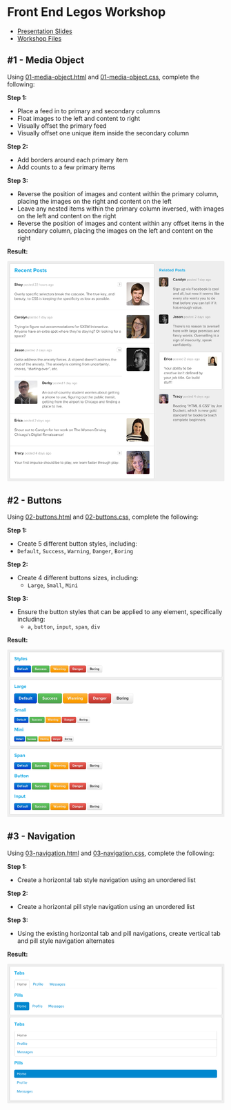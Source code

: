 # Front End Legos Workshop

* [Presentation Slides](https://speakerdeck.com/shayhowe/front-end-legos-workshop-reusable-html-and-css)
* [Workshop Files](https://github.com/shayhowe/front-end-legos-workshop/blob/master/front-end-legos.zip?raw=true)

## #1 - Media Object

Using [01-media-object.html](https://github.com/shayhowe/front-end-legos-workshop/blob/master/01-media-object/01-media-object.html) and [01-media-object.css](https://github.com/shayhowe/front-end-legos-workshop/blob/master/01-media-object/01-media-object.css), complete the following:

**Step 1:**

* Place a feed in to primary and secondary columns
* Float images to the left and content to right
* Visually offset the primary feed
* Visually offset one unique item inside the secondary column

**Step 2:**

* Add borders around each primary item
* Add counts to a few primary items

**Step 3:**

* Reverse the position of images and content within the primary column, placing the images on the right and content on the left
* Leave any nested items within the primary column inversed, with images on the left and content on the right
* Reverse the position of images and content within any offset items in the secondary column, placing the images on the left and content on the right

**Result:**

![Media Object](assets/img/screenshots/media-object.png)

## #2 - Buttons

Using [02-buttons.html](https://github.com/shayhowe/front-end-legos-workshop/blob/master/02-buttons/02-buttons.html) and [02-buttons.css](https://github.com/shayhowe/front-end-legos-workshop/blob/master/02-buttons/02-buttons.css), complete the following:

**Step 1:**

* Create 5 different button styles, including:
 * `Default`, `Success`, `Warning`, `Danger`, `Boring`

**Step 2:**

* Create 4 different buttons sizes, including:
  * `Large`, `Small`, `Mini`

**Step 3:**

* Ensure the button styles that can be applied to any element, specifically including:
  * `a`, `button`, `input`, `span`, `div`

**Result:**

![Buttons](assets/img/screenshots/buttons.png)


## #3 - Navigation

Using [03-navigation.html](https://github.com/shayhowe/front-end-legos-workshop/blob/master/03-navigation/03-navigation.html) and [03-navigation.css](https://github.com/shayhowe/front-end-legos-workshop/blob/master/03-navigation/03-navigation.css), complete the following:

**Step 1:**

* Create a horizontal tab style navigation using an unordered list

**Step 2:**

* Create a horizontal pill style navigation using an unordered list

**Step 3:**

* Using the existing horizontal tab and pill navigations, create vertical tab and pill style navigation alternates

**Result:**

![Navigation](assets/img/screenshots/navigation.png)